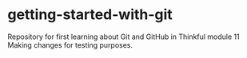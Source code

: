 # getting-started-with-git
Repository for first learning about Git and GitHub in Thinkful module 11
Making changes for testing purposes.
